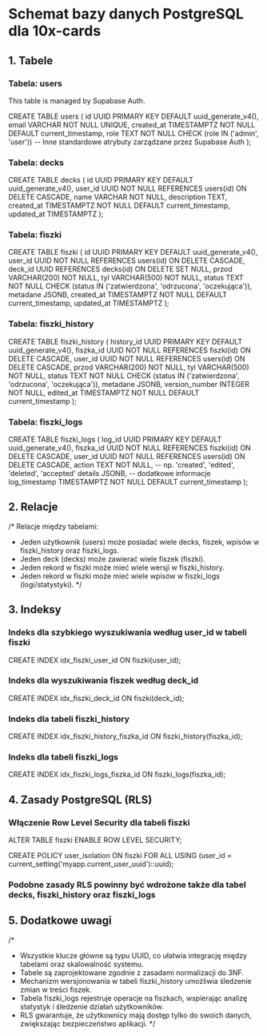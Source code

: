 # Schemat bazy danych PostgreSQL dla 10x-cards

## 1. Tabele

### Tabela: users

This table is managed by Supabase Auth.

CREATE TABLE users (
    id UUID PRIMARY KEY DEFAULT uuid_generate_v4(),
    email VARCHAR NOT NULL UNIQUE,
    created_at TIMESTAMPTZ NOT NULL DEFAULT current_timestamp,
    role TEXT NOT NULL CHECK (role IN ('admin', 'user'))
    -- Inne standardowe atrybuty zarządzane przez Supabase Auth
);

### Tabela: decks
CREATE TABLE decks (
    id UUID PRIMARY KEY DEFAULT uuid_generate_v4(),
    user_id UUID NOT NULL REFERENCES users(id) ON DELETE CASCADE,
    name VARCHAR NOT NULL,
    description TEXT,
    created_at TIMESTAMPTZ NOT NULL DEFAULT current_timestamp,
    updated_at TIMESTAMPTZ
);

### Tabela: fiszki
CREATE TABLE fiszki (
    id UUID PRIMARY KEY DEFAULT uuid_generate_v4(),
    user_id UUID NOT NULL REFERENCES users(id) ON DELETE CASCADE,
    deck_id UUID REFERENCES decks(id) ON DELETE SET NULL,
    przod VARCHAR(200) NOT NULL,
    tyl VARCHAR(500) NOT NULL,
    status TEXT NOT NULL CHECK (status IN ('zatwierdzona', 'odrzucona', 'oczekująca')),
    metadane JSONB,
    created_at TIMESTAMPTZ NOT NULL DEFAULT current_timestamp,
    updated_at TIMESTAMPTZ
);

### Tabela: fiszki_history
CREATE TABLE fiszki_history (
    history_id UUID PRIMARY KEY DEFAULT uuid_generate_v4(),
    fiszka_id UUID NOT NULL REFERENCES fiszki(id) ON DELETE CASCADE,
    user_id UUID NOT NULL REFERENCES users(id) ON DELETE CASCADE,
    przod VARCHAR(200) NOT NULL,
    tyl VARCHAR(500) NOT NULL,
    status TEXT NOT NULL CHECK (status IN ('zatwierdzona', 'odrzucona', 'oczekująca')),
    metadane JSONB,
    version_number INTEGER NOT NULL,
    edited_at TIMESTAMPTZ NOT NULL DEFAULT current_timestamp
);

### Tabela: fiszki_logs
CREATE TABLE fiszki_logs (
    log_id UUID PRIMARY KEY DEFAULT uuid_generate_v4(),
    fiszka_id UUID NOT NULL REFERENCES fiszki(id) ON DELETE CASCADE,
    user_id UUID NOT NULL REFERENCES users(id) ON DELETE CASCADE,
    action TEXT NOT NULL, -- np. 'created', 'edited', 'deleted', 'accepted'
    details JSONB,       -- dodatkowe informacje
    log_timestamp TIMESTAMPTZ NOT NULL DEFAULT current_timestamp
);

## 2. Relacje

/*
Relacje między tabelami:
- Jeden użytkownik (users) może posiadać wiele decks, fiszek, wpisów w fiszki_history oraz fiszki_logs.
- Jeden deck (decks) może zawierać wiele fiszek (fiszki).
- Jeden rekord w fiszki może mieć wiele wersji w fiszki_history.
- Jeden rekord w fiszki może mieć wiele wpisów w fiszki_logs (logi/statystyki).
*/

## 3. Indeksy

### Indeks dla szybkiego wyszukiwania według user_id w tabeli fiszki
CREATE INDEX idx_fiszki_user_id ON fiszki(user_id);

### Indeks dla wyszukiwania fiszek według deck_id
CREATE INDEX idx_fiszki_deck_id ON fiszki(deck_id);

### Indeks dla tabeli fiszki_history
CREATE INDEX idx_fiszki_history_fiszka_id ON fiszki_history(fiszka_id);

### Indeks dla tabeli fiszki_logs
CREATE INDEX idx_fiszki_logs_fiszka_id ON fiszki_logs(fiszka_id);

## 4. Zasady PostgreSQL (RLS)

### Włączenie Row Level Security dla tabeli fiszki
ALTER TABLE fiszki ENABLE ROW LEVEL SECURITY;

CREATE POLICY user_isolation ON fiszki
    FOR ALL
    USING (user_id = current_setting('myapp.current_user_uuid')::uuid);

### Podobne zasady RLS powinny być wdrożone także dla tabel decks, fiszki_history oraz fiszki_logs

## 5. Dodatkowe uwagi

/*
- Wszystkie klucze główne są typu UUID, co ułatwia integrację między tabelami oraz skalowalność systemu.
- Tabele są zaprojektowane zgodnie z zasadami normalizacji do 3NF.
- Mechanizm wersjonowania w tabeli fiszki_history umożliwia śledzenie zmian w treści fiszek.
- Tabela fiszki_logs rejestruje operacje na fiszkach, wspierając analizę statystyk i śledzenie działań użytkowników.
- RLS gwarantuje, że użytkownicy mają dostęp tylko do swoich danych, zwiększając bezpieczeństwo aplikacji.
*/
